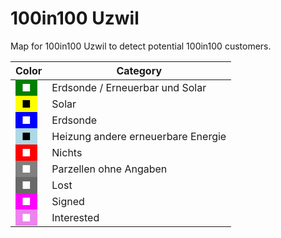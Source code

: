 # 100in100 Uzwil
Map for 100in100 Uzwil to detect potential 100in100 customers. 

| Color                            | Category                                |
|----------------------------------|-----------------------------------------|
| <span style="color:white;background-color:green;padding:3px 10px;">&#9632;</span>      | Erdsonde / Erneuerbar und Solar          |
| <span style="color:black;background-color:yellow;padding:3px 10px;">&#9632;</span>     | Solar                                   |
| <span style="color:white;background-color:blue;padding:3px 10px;">&#9632;</span>       | Erdsonde                                |
| <span style="color:black;background-color:lightblue;padding:3px 10px;">&#9632;</span>  | Heizung andere erneuerbare Energie       |
| <span style="color:white;background-color:red;padding:3px 10px;">&#9632;</span>        | Nichts                                  |
| <span style="color:white;background-color:gray;padding:3px 10px;">&#9632;</span>       | Parzellen ohne Angaben                   |
| <span style="color:white;background-color:dimgrey;padding:3px 10px;">&#9632;</span>    | Lost                                    |
| <span style="color:white;background-color:fuchsia;padding:3px 10px;">&#9632;</span>    | Signed                                  |
| <span style="color:white;background-color:violet;padding:3px 10px;">&#9632;</span>     | Interested                              |
